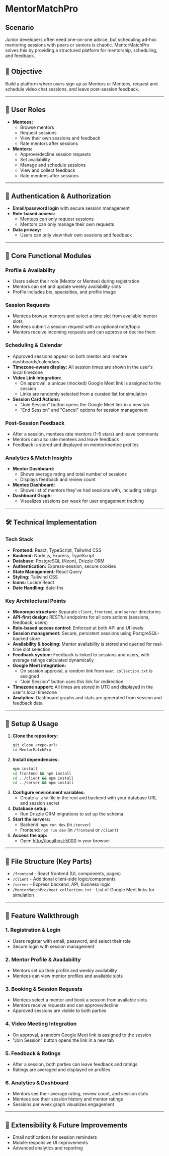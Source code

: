 # MentorMatchPro

## Scenario
Junior developers often need one-on-one advice, but scheduling ad-hoc mentoring sessions with peers or seniors is chaotic. MentorMatchPro solves this by providing a structured platform for mentorship, scheduling, and feedback.

## 🎯 Objective
Build a platform where users sign up as Mentors or Mentees, request and schedule video chat sessions, and leave post-session feedback.

---

## 👥 User Roles
- **Mentees:**
  - Browse mentors
  - Request sessions
  - View their own sessions and feedback
  - Rate mentors after sessions
- **Mentors:**
  - Approve/decline session requests
  - Set availability
  - Manage and schedule sessions
  - View and collect feedback
  - Rate mentees after sessions

---

## 🔐 Authentication & Authorization
- **Email/password login** with secure session management
- **Role-based access:**
  - Mentees can only request sessions
  - Mentors can only manage their own requests
- **Data privacy:**
  - Users can only view their own sessions and feedback

---

## 🧱 Core Functional Modules

### Profile & Availability
- Users select their role (Mentor or Mentee) during registration
- Mentors can set and update weekly availability slots
- Profile includes bio, specialties, and profile image

### Session Requests
- Mentees browse mentors and select a time slot from available mentor slots
- Mentees submit a session request with an optional note/topic
- Mentors receive incoming requests and can approve or decline them

### Scheduling & Calendar
- Approved sessions appear on both mentor and mentee dashboards/calendars
- **Timezone-aware display:** All session times are shown in the user's local timezone
- **Video Link Integration:**
  - On approval, a unique (mocked) Google Meet link is assigned to the session
  - Links are randomly selected from a curated list for simulation
- **Session Card Actions:**
  - "Join Session" button opens the Google Meet link in a new tab
  - "End Session" and "Cancel" options for session management

### Post-Session Feedback
- After a session, mentees rate mentors (1–5 stars) and leave comments
- Mentors can also rate mentees and leave feedback
- Feedback is stored and displayed on mentor/mentee profiles

### Analytics & Match Insights
- **Mentor Dashboard:**
  - Shows average rating and total number of sessions
  - Displays feedback and review count
- **Mentee Dashboard:**
  - Shows list of mentors they've had sessions with, including ratings
- **Dashboard Graph:**
  - Visualizes sessions per week for user engagement tracking

---

## 🛠️ Technical Implementation

### Tech Stack
- **Frontend:** React, TypeScript, Tailwind CSS
- **Backend:** Node.js, Express, TypeScript
- **Database:** PostgreSQL (Neon), Drizzle ORM
- **Authentication:** Express-session, secure cookies
- **State Management:** React Query
- **Styling:** Tailwind CSS
- **Icons:** Lucide React
- **Date Handling:** date-fns

### Key Architectural Points
- **Monorepo structure:** Separate `client`, `frontend`, and `server` directories
- **API-first design:** RESTful endpoints for all core actions (sessions, feedback, users)
- **Role-based access control:** Enforced at both API and UI levels
- **Session management:** Secure, persistent sessions using PostgreSQL-backed store
- **Availability & booking:** Mentor availability is stored and queried for real-time slot selection
- **Feedback system:** Feedback is linked to sessions and users, with average ratings calculated dynamically
- **Google Meet integration:**
  - On session approval, a random link from `meet collection.txt` is assigned
  - "Join Session" button uses this link for redirection
- **Timezone support:** All times are stored in UTC and displayed in the user's local timezone
- **Analytics:** Dashboard graphs and stats are generated from session and feedback data

---

## 🚀 Setup & Usage

1. **Clone the repository:**
   ```sh
   git clone <repo-url>
   cd MentorMatchPro
   ```
2. **Install dependencies:**
   ```sh
   npm install
   cd frontend && npm install
   cd ../client && npm install
   cd ../server && npm install
   ```
3. **Configure environment variables:**
   - Create a `.env` file in the root and backend with your database URL and session secret
4. **Database setup:**
   - Run Drizzle ORM migrations to set up the schema
5. **Start the servers:**
   - Backend: `npm run dev` (in `/server`)
   - Frontend: `npm run dev` (in `/frontend` or `/client`)
6. **Access the app:**
   - Open [http://localhost:5000](http://localhost:5000) in your browser

---

## 📁 File Structure (Key Parts)
- `/frontend` - React frontend (UI, components, pages)
- `/client` - Additional client-side logic/components
- `/server` - Express backend, API, business logic
- `/MentorMatchPro/meet collection.txt` - List of Google Meet links for simulation

---

## 📝 Feature Walkthrough

### 1. Registration & Login
- Users register with email, password, and select their role
- Secure login with session management

### 2. Mentor Profile & Availability
- Mentors set up their profile and weekly availability
- Mentees can view mentor profiles and available slots

### 3. Booking & Session Requests
- Mentees select a mentor and book a session from available slots
- Mentors receive requests and can approve/decline
- Approved sessions are visible to both parties

### 4. Video Meeting Integration
- On approval, a random Google Meet link is assigned to the session
- "Join Session" button opens the link in a new tab

### 5. Feedback & Ratings
- After a session, both parties can leave feedback and ratings
- Ratings are averaged and displayed on profiles

### 6. Analytics & Dashboard
- Mentors see their average rating, review count, and session stats
- Mentees see their session history and mentor ratings
- Sessions per week graph visualizes engagement

---

## 🧩 Extensibility & Future Improvements
- Email notifications for session reminders
- Mobile-responsive UI improvements
- Advanced analytics and reporting

